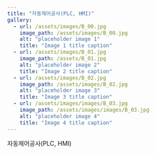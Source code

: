 ```yaml
---
title: "자동제어공사(PLC, HMI)"
gallery:
  - url: /assets/images/B_00.jpg
    image_path: /assets/images/B_00.jpg
    alt: "placeholder image 1"
    title: "Image 1 title caption"
  - url: /assets/images/B_01.jpg
    image_path: /assets/B_01.jpg
    alt: "placeholder image 2"
    title: "Image 2 title caption"
  - url: /assets/images/B_02.jpg
    image_path: /assets/images/B_02.jpg
    alt: "placeholder image 3"
    title: "Image 3 title caption"
  - url: /assets/images/images/B_03.jpg
    image_path: /assets/images/images/B_03.jpg
    alt: "placeholder image 4"
    title: "Image 4 title caption"
---
```


자동제어공사(PLC, HMI)
